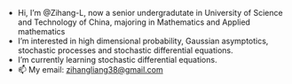 -  Hi, I’m @Zihang-L, now a senior undergradutate in University of Science and Technology of China, majoring in Mathematics and Applied mathematics
-  I’m interested in high dimensional probability, Gaussian asymptotics, stochastic processes and stochastic differential equations.
-  I’m currently learning stochastic differential equations.
- 📫 My email: zihangliang38@gmail.com
